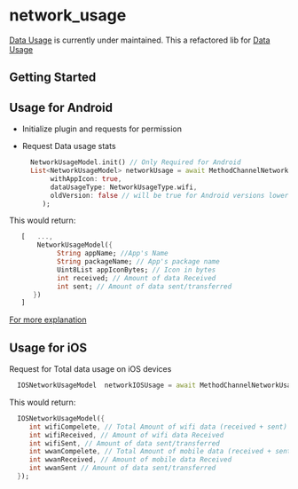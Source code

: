 # network_usage
[Data Usage](https://github.com/Zfinix/data_usage/blob/main/README.md) is currently under maintained.
This a refactored lib for [Data Usage](https://github.com/Zfinix/data_usage/blob/main/README.md)

## Getting Started

## Usage for Android

- Initialize plugin and requests for permission
- Request Data usage stats

   ```dart
     NetworkUsageModel.init() // Only Required for Android
     List<NetworkUsageModel> networkUsage = await MethodChannelNetworkUsage.networkUsageAndroid(
          withAppIcon: true,
          dataUsageType: NetworkUsageType.wifi,
          oldVersion: false // will be true for Android versions lower than 23 (MARSHMELLOW)
        );
   ```

This would return:

   ```dart
      [   ...,
          NetworkUsageModel({
               String appName; //App's Name
               String packageName; // App's package name
               Uint8List appIconBytes; // Icon in bytes
               int received; // Amount of data Received
               int sent; // Amount of data sent/transferred
         })
      ]
   ```

[For more explanation](https://stackoverflow.com/questions/17674790/how-do-i-programmatically-show-data-usage-of-all-applications/29084035)



## Usage for iOS

Request for Total data usage on iOS devices

   ```dart
     IOSNetworkUsageModel  networkIOSUsage = await MethodChannelNetworkUsage.networkUsageIOS();

   ```

This would return:

   ```dart
     IOSNetworkUsageModel({
        int wifiCompelete, // Total Amount of wifi data (received + sent)
        int wifiReceived, // Amount of wifi data Received
        int wifiSent, // Amount of data sent/transferred
        int wwanCompelete, // Total Amount of mobile data (received + sent)
        int wwanReceived, // Amount of mobile data Received
        int wwanSent // Amount of data sent/transferred
     });
   ```